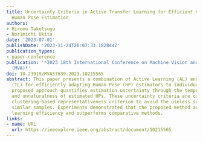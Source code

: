 ```yaml
---
title: Uncertainty Criteria in Active Transfer Learning for Efficient Video-Specific
  Human Pose Estimation
authors:
- Hiromu Taketsugu
- Norimichi Ukita
date: '2023-07-01'
publishDate: '2023-11-24T20:07:33.182844Z'
publication_types:
- paper-conference
publication: '*2023 18th International Conference on Machine Vision and Applications
  (MVA)*'
doi: 10.23919/MVA57639.2023.10215565
abstract: This paper presents a combination of Active Learning (AL) and Transfer Learning
  (TL) for efficiently adapting Human Pose (HP) estimators to individual videos. The
  proposed approach quantifies estimation uncertainty through the temporal changes
  and unnaturalness of estimated HPs. These uncertainty criteria are combined with
  clustering-based representativeness criterion to avoid the useless selection of
  similar samples. Experiments demonstrated that the proposed method achieves high
  learning efficiency and outperforms comparative methods.
links:
- name: URL
  url: https://ieeexplore.ieee.org/abstract/document/10215565
---
```

